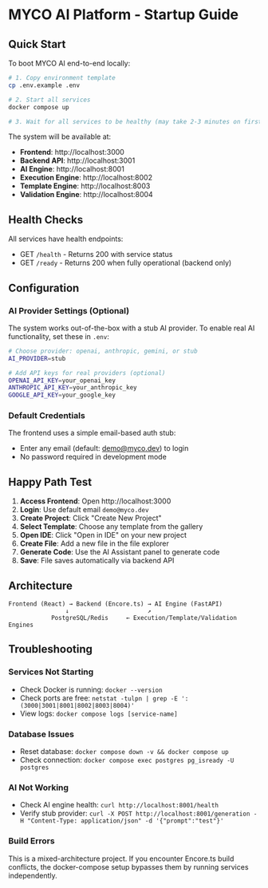 # MYCO AI Platform - Startup Guide

## Quick Start

To boot MYCO AI end-to-end locally:

```bash
# 1. Copy environment template
cp .env.example .env

# 2. Start all services
docker compose up

# 3. Wait for all services to be healthy (may take 2-3 minutes on first run)
```

The system will be available at:
- **Frontend**: http://localhost:3000 
- **Backend API**: http://localhost:3001
- **AI Engine**: http://localhost:8001
- **Execution Engine**: http://localhost:8002
- **Template Engine**: http://localhost:8003
- **Validation Engine**: http://localhost:8004

## Health Checks

All services have health endpoints:
- GET `/health` - Returns 200 with service status
- GET `/ready` - Returns 200 when fully operational (backend only)

## Configuration

### AI Provider Settings (Optional)

The system works out-of-the-box with a stub AI provider. To enable real AI functionality, set these in `.env`:

```bash
# Choose provider: openai, anthropic, gemini, or stub
AI_PROVIDER=stub

# Add API keys for real providers (optional)
OPENAI_API_KEY=your_openai_key
ANTHROPIC_API_KEY=your_anthropic_key  
GOOGLE_API_KEY=your_google_key
```

### Default Credentials

The frontend uses a simple email-based auth stub:
- Enter any email (default: demo@myco.dev) to login
- No password required in development mode

## Happy Path Test

1. **Access Frontend**: Open http://localhost:3000
2. **Login**: Use default email `demo@myco.dev`
3. **Create Project**: Click "Create New Project"
4. **Select Template**: Choose any template from the gallery
5. **Open IDE**: Click "Open in IDE" on your new project
6. **Create File**: Add a new file in the file explorer
7. **Generate Code**: Use the AI Assistant panel to generate code
8. **Save**: File saves automatically via backend API

## Architecture

```
Frontend (React) → Backend (Encore.ts) → AI Engine (FastAPI)
                ↓                      ↗
            PostgreSQL/Redis     ← Execution/Template/Validation Engines
```

## Troubleshooting

### Services Not Starting
- Check Docker is running: `docker --version`
- Check ports are free: `netstat -tulpn | grep -E ':(3000|3001|8001|8002|8003|8004)'`
- View logs: `docker compose logs [service-name]`

### Database Issues
- Reset database: `docker compose down -v && docker compose up`
- Check connection: `docker compose exec postgres pg_isready -U postgres`

### AI Not Working
- Check AI engine health: `curl http://localhost:8001/health`
- Verify stub provider: `curl -X POST http://localhost:8001/generation -H "Content-Type: application/json" -d '{"prompt":"test"}'`

### Build Errors
This is a mixed-architecture project. If you encounter Encore.ts build conflicts, the docker-compose setup bypasses them by running services independently.